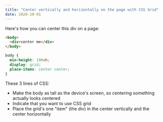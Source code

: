 ```yaml
---
title: "Center vertically and horizontally on the page with CSS Grid"
date: 2020-10-01
---
```

Here's how you can center this div on a page:

```html
<body>
  <div>center me</div>
</body>
```

```css
body {
  min-height: 100vh;
  display: grid;
  place-items: center center;
}
```

These 3 lines of CSS:
- Make the body as tall as the device's screen, so centering something actually looks centered
- Indicate that you want to use CSS grid
- Place the grid's one "item" (the div) in the center vertically and the center horizontally
